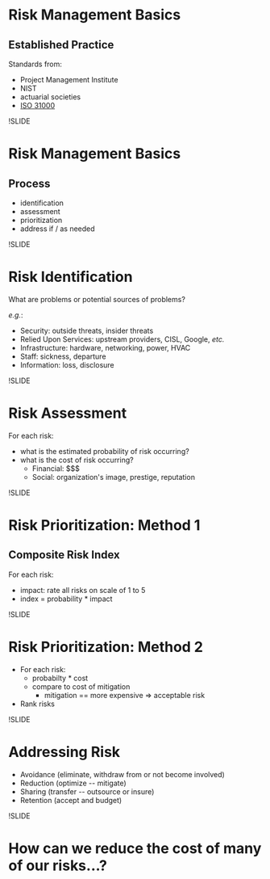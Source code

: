 # Risk Management Basics

## Established Practice

Standards from:

- Project Management Institute
- NIST
- actuarial societies
- [ISO 31000](http://en.wikipedia.org/wiki/ISO_31000)

!SLIDE

# Risk Management Basics

## Process

- identification
- assessment
- prioritization
- address if / as needed

!SLIDE

# Risk Identification

What are problems or potential sources of problems?

*e.g.*:

- Security: outside threats, insider threats
- Relied Upon Services: upstream providers, CISL, Google, *etc.*
- Infrastructure: hardware, networking, power, HVAC
- Staff: sickness, departure
- Information: loss, disclosure

!SLIDE

# Risk Assessment

For each risk:

- what is the estimated probability of risk occurring?
- what is the cost of risk occurring?
  - Financial: $$$
  - Social: organization's image, prestige, reputation

!SLIDE

# Risk Prioritization: Method 1

## Composite Risk Index

For each risk:

- impact: rate all risks on scale of 1 to 5
- index = probability * impact

!SLIDE

# Risk Prioritization: Method 2

- For each risk:
  - probabilty * cost
  - compare to cost of mitigation
    - mitigation == more expensive => acceptable risk
- Rank risks

!SLIDE

# Addressing Risk

- Avoidance (eliminate, withdraw from or not become involved)
- Reduction (optimize -- mitigate)
- Sharing (transfer -- outsource or insure)
- Retention (accept and budget)

!SLIDE

# How can we reduce the cost of many of our risks...?
